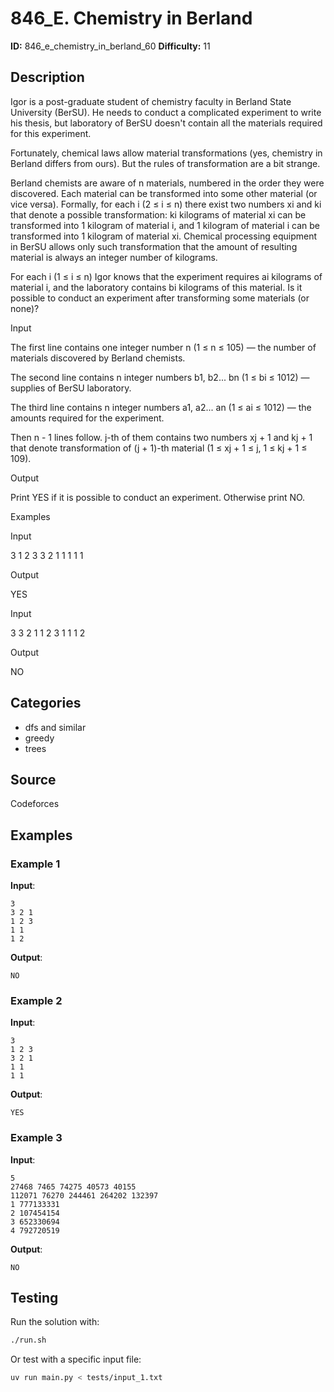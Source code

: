 # 846_E. Chemistry in Berland

**ID:** 846_e_chemistry_in_berland_60
**Difficulty:** 11

## Description

Igor is a post-graduate student of chemistry faculty in Berland State University (BerSU). He needs to conduct a complicated experiment to write his thesis, but laboratory of BerSU doesn't contain all the materials required for this experiment.

Fortunately, chemical laws allow material transformations (yes, chemistry in Berland differs from ours). But the rules of transformation are a bit strange.

Berland chemists are aware of n materials, numbered in the order they were discovered. Each material can be transformed into some other material (or vice versa). Formally, for each i (2 ≤ i ≤ n) there exist two numbers xi and ki that denote a possible transformation: ki kilograms of material xi can be transformed into 1 kilogram of material i, and 1 kilogram of material i can be transformed into 1 kilogram of material xi. Chemical processing equipment in BerSU allows only such transformation that the amount of resulting material is always an integer number of kilograms.

For each i (1 ≤ i ≤ n) Igor knows that the experiment requires ai kilograms of material i, and the laboratory contains bi kilograms of this material. Is it possible to conduct an experiment after transforming some materials (or none)?

Input

The first line contains one integer number n (1 ≤ n ≤ 105) — the number of materials discovered by Berland chemists.

The second line contains n integer numbers b1, b2... bn (1 ≤ bi ≤ 1012) — supplies of BerSU laboratory.

The third line contains n integer numbers a1, a2... an (1 ≤ ai ≤ 1012) — the amounts required for the experiment.

Then n - 1 lines follow. j-th of them contains two numbers xj + 1 and kj + 1 that denote transformation of (j + 1)-th material (1 ≤ xj + 1 ≤ j, 1 ≤ kj + 1 ≤ 109).

Output

Print YES if it is possible to conduct an experiment. Otherwise print NO.

Examples

Input

3
1 2 3
3 2 1
1 1
1 1


Output

YES


Input

3
3 2 1
1 2 3
1 1
1 2


Output

NO

## Categories

- dfs and similar
- greedy
- trees

## Source

Codeforces

## Examples

### Example 1

**Input**:
```
3
3 2 1
1 2 3
1 1
1 2
```

**Output**:
```
NO
```

### Example 2

**Input**:
```
3
1 2 3
3 2 1
1 1
1 1
```

**Output**:
```
YES
```

### Example 3

**Input**:
```
5
27468 7465 74275 40573 40155
112071 76270 244461 264202 132397
1 777133331
2 107454154
3 652330694
4 792720519
```

**Output**:
```
NO
```


## Testing

Run the solution with:

```bash
./run.sh
```

Or test with a specific input file:

```bash
uv run main.py < tests/input_1.txt
```
